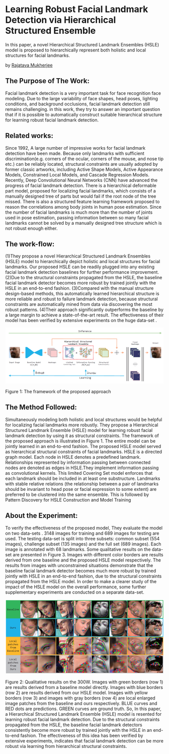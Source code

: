# Learning Robust Facial Landmark Detection via Hierarchical Structured Ensemble
In this paper, a novel Hierarchical Structured Landmark Ensembles (HSLE) model is proposed to hierarchically represent both holistic and local structures for facial landmarks.

by <a href="http://www.linkedin.com/in/rajatava-mukherjee-6a3784182">Rajatava Mukherjee</a>


## The Purpose of The Work:
Facial landmark detection is a very important task for face recognition face modeling. Due to the large variability of face shapes, head poses, lighting conditions, and background occlusions, facial landmark detection still remains challenging. in this work, they try to
answer an important question that if it is possible to automatically construct suitable hierarchical structure for learning robust facial landmark detection. 

## Related works:
Since 1992, A large number of impressive works for facial landmark detection have been made. Because only landmarks with sufficient discrimination(e.g. corners of the ocular, corners of the mouse, and nose tip etc.) can be reliably located, structural constraints are usually adopted by former classic artworks, including Active Shape Models, Active Appearance Models, Constrained Local Models, and Cascade Regression Models. Recently, Deep Convolutional Neural Networks (CNN) have advanced the progress of facial landmark detection. There is a hierarchical deformable part model, proposed for localizing facial landmarks, which consists of a manually designed tree of parts but would fail if the root node of the tree missed. There is also a structured feature learning framework proposed to reason the correlations among body joints in human pose estimation. Since the number of facial landmarks is much more than the number of joints used in pose estimation, passing information between so many facial landmarks cannot be solved by a manually designed tree structure which is not robust enough either. 

## The work-flow: 
(1)They propose a novel Hierarchical Structured Landmark Ensembles (HSLE) model to hierarchically depict holistic and local structures for facial landmarks. Our proposed HSLE can
be readily plugged into any existing facial landmark detection baselines for further performance improvement. 
(2)Due to the structural constraints propagated from the HSLE, the baseline facial landmark detector becomes more robust by trained jointly with the HSLE in an end-to-end fashion.
(3)Compared with the manual structure design-based methods, this automatically learned hierarchical structure is more reliable and robust to failure landmark detection, because structural constraints are automatically mined from data via discovering the most robust patterns.
(4)Their approach significantly outperforms the baseline by a large margin to achieve a
state-of-the-art result. The effectiveness of their model has been verified by extensive experiments on the huge data-set .
<p allign = "center">
<img src="./images/FacialLandmarkDetection_Fig1.png" />
</p>
Figure 1: The framework of the proposed approach

## The Method Followed:
Simultaneously modeling both holistic and local structures would be helpful for localizing facial landmarks more robustly. They propose a Hierarchical Structured Landmark Ensemble (HSLE) model for learning robust facial landmark detection by using it as structural constraints. The framework of the proposed approach is illustrated in Figure 1. The entire model can be jointly learned in an end-to-end fashion. The proposed HSLE model served as hierarchical structural constraints of facial landmarks. HSLE is a directed graph model. Each node in HSLE denotes a predefined landmark. Relationships  represented by information passing between connected nodes are denoted as edges in HSLE.They implement information passing as convolutional kernels. This limited Covering Set model enforces that each landmark should be included in at least one substructure. Landmarks with stable relative relations (the relationship between a pair of landmarks should be invariant to head pose or facial expression to some extent) are preferred to be clustered into the same ensemble. This is followed by Pattern Discovery for HSLE Construction and Model Training

## About the Experiment:
To verify the effectiveness of the proposed model, They evaluate the model on two data-sets . 3148 images for training and 689 images for testing are used. The testing data-set is split into three subsets: common subset (554 images), challenge subset (135 images) and the full set (689 images). Each image is annotated with 68 landmarks.
Some qualitative results on the data-set are presented in Figure 3. Images with different color borders are results derived from one baseline and the proposed HSLE model respectively. The results from images with unconstrained situations demonstrate that the baseline facial landmark detector becomes much more robust by trained jointly with HSLE in an end-to-end fashion, due to the structural constraints propagated from the HSLE model.
In order to make a clearer study of the impact of the HSLE model on the overall performance, some further supplementary experiments are conducted on a separate data-set.
<p allign = "center">
<img src="./images/FacialLandmarkDetection_Fig2.png" />
</p>
Figure 2: Qualitative results on the 300W. Images with green borders (row 1) are results derived from a baseline model directly. Images with blue borders (row 2) are results derived from our HSLE model. Images with yellow borders (row 3) and images with gray borders (row 4) are local enlarged image patches from the baseline and ours respectively. BLUE curves and RED dots are predictions. GREEN curves are ground truth.
So, In this paper, a Hierarchical Structured Landmark Ensemble (HSLE) model is resented for learning robust facial landmark detection. Due to the structural constraints propagated
from the HSLE, the baseline facial landmark detectors consistently become more robust by trained jointly with the HSLE in an end-to-end fashion. The effectiveness of this idea has been verified by extensive experiments, indicates that facial landmark detection can be more robust via learning from hierarchical structural constraints.
